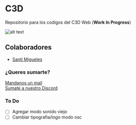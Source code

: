 # C3D
Repositorio para los codigos del C3D Web (**Work In Progress**)

![alt text](https://github.com/intercambiostransorganicos/c3d/blob/master/assets/loop.gif)

## Colaboradores
* [Santi Migueles](https://github.com/santimigueles)

### ¿Queres sumarte?
[Mandanos un mail](mailto:intercambiostransorganicos@gmail.com?subject=[C3D]%20Web%20App&bcc=msigniorini@untref.edu.ar)  
[Sumate a nuestro Discord](https://discord.gg/KTuvUX8)

### To Do
- [ ] Agregar modo sonido viejo
- [ ] Cambiar tipografia/logo modo osc
